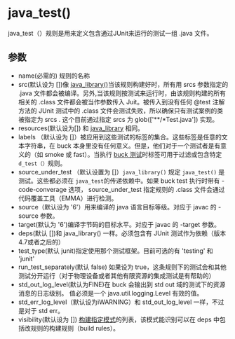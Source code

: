 # java_test()
java_test（）规则是用来定义包含通过JUnit来运行的测试一组 .java 文件。

## 参数
+ name(必需的) 规则的名称
+ src(默认设为 [])像 [java_library()](https://buckbuild.com/rule/java_library.html)当该规则构建好时，所有用 srcs 参数指定的 .java 文件都会被编译。另外,当该规则按测试来运行时，由该规则构建的所有相关的 .class 文件都会被当作参数传入 Juit。被传入到没有任何 @test 注解方法的 JUnit 测试中的 .class 文件会测试失败，所以确保只有测试案例的类被指定为 srcs . 这个目前通过指定 srcs 为 glob(['**/*Test.java']) 实现。
+ resources(默认设为[]) 和 [java_library](https://buckbuild.com/rule/java_library.html) 相同。
+  labels （默认设为 []）被应用到这些测试的标签的集合。这些标签是任意的文本字符串，在 buck 本身里没有任何意义。但是，他们对于一个测试者是有意义的（如 smoke 或 fast）。当执行 [buck 测试](https://buckbuild.com/command/test.html)时标签可用于过滤或包含特定<code>d_test（）</code>规则。
+  source_under_test （默认设置为 []）<code>java_library()</code> 规定 <code>java_test()</code> 是测试。这些都必须在 <code>java_test</code>的传递依赖中。如果 buck test 执行时带有 -code-converage 选项， source_under_test 指定规则的 .class 文件会通过代码覆盖工具（EMMA）进行检测。
+  source（默认设为 '6'）用来编译的 java 语言目标等级。对应于 javac 的 -source 参数。
+  target(默认为 '6')编译字节码的目标水平。对应于 javac 的 -target 参数。
+  deps(默认 [])和 java_library() 一样。必须包含有 JUnit 测试作为依赖（版本4.7或者之后的）
+  test_type(默认 junit)指定使用那个测试框架。目前可选的有 'testing' 和 'junit'
+ run_test_separately(默认 false) 如果设为 true，这条规则下的测试会和其他测试分开运行（对于物理设备或者其他有限资源的集成测试是有帮助的）
+ std_out_log_level(默认为FINE)在 buck 会输出到 std out 域的测试下的资源消息的日志级别。
	值必须是一个 java.util.logging.Level 有效的值。
+ std_err_log_level（默认设为iWARNING）和 std_out_log_level 一样，不过是对于 std err。
+ visibility(默认设为 []) [构建指定模式](https://buckbuild.com/concept/build_target_pattern.html)的列表，该模式能识别可以在 deps 中包括改规则的构建规则（build rules）。